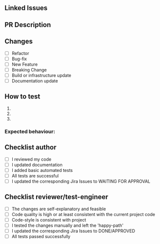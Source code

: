 ## Linked Issues

## PR Description

## Changes

- [ ] Refactor
- [ ] Bug-fix
- [ ] New Feature
- [ ] Breaking Change
- [ ] Build or infrastructure update
- [ ] Documentation update

## How to test

1.
2.
3.

### Expected behaviour:

## Checklist author

- [ ] I reviewed my code
- [ ] I updated documentation
- [ ] I added basic automated tests
- [ ] All tests are successful
- [ ] I updated the corresponding Jira Issues to WAITING FOR APPROVAL

## Checklist reviewer/test-engineer

- [ ] The changes are self-explanatory and feasible
- [ ] Code quality is high or at least consistent with the current project code
- [ ] Code-style is consistent with project
- [ ] I tested the changes manually and left the 'happy-path'
- [ ] I updated the corresponding Jira Issues to DONE/APPROVED
- [ ] All tests passed successfully
